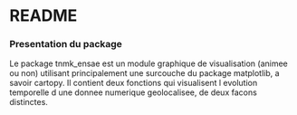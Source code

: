 ﻿# README


### Presentation du package

Le package tnmk_ensae est un module graphique de visualisation (animee ou non) utilisant principalement une surcouche du package matplotlib, a savoir cartopy. Il contient deux fonctions qui visualisent l evolution temporelle d une donnee numerique geolocalisee, de deux facons distinctes.
